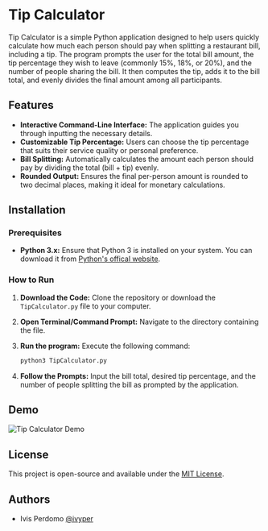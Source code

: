 
# Tip Calculator
Tip Calculator is a simple Python application designed to help users quickly calculate how much each person should pay when splitting a restaurant bill, including a tip. The program prompts the user for the total bill amount, the tip percentage they wish to leave (commonly 15%, 18%, or 20%), and the number of people sharing the bill. It then computes the tip, adds it to the bill total, and evenly divides the final amount among all participants.

## Features
- **Interactive Command-Line Interface:** The application guides you through inputting the necessary details.
- **Customizable Tip Percentage:** Users can choose the tip percentage that suits their service quality or personal preference.
- **Bill Splitting:** Automatically calculates the amount each person should pay by dividing the total (bill + tip) evenly.
- **Rounded Output:** Ensures the final per-person amount is rounded to two decimal places, making it ideal for monetary calculations.



## Installation

### Prerequisites

- **Python 3.x:** Ensure that Python 3 is installed on your system. You can download it from [Python's offical website](python.org).

### How to Run

1. **Download the Code:** Clone the repository or download the `TipCalculator.py` file to your computer.

2. **Open Terminal/Command Prompt:** Navigate to the directory containing the file.

3. **Run the program:** Execute the following command:

    ```bash
    python3 TipCalculator.py
    ```

4. **Follow the Prompts:** Input the bill total, desired tip percentage, and the number of people splitting the bill as prompted by the application.


## Demo
![Tip Calculator Demo](https://i.imgur.com/FSlDfKV.gif)


## License

This project is open-source and available under the [MIT License](https://choosealicense.com/licenses/mit/).


## Authors

- Ivis Perdomo [@ivyper](https://www.github.com/ivyper)

